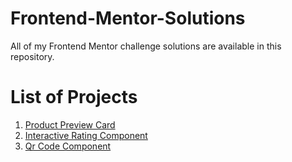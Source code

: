 # Frontend-Mentor-Solutions
All of my Frontend Mentor challenge solutions are available in this repository.
<br>
# List of Projects
<ol>
  <li>
    <a href="https://github.com/2578344/Frontend-Mentor-Solutions/tree/main/1.Product_Preview_Card/product-preview-card-component-main" target="_self"> Product Preview Card </a>
  </li>
  <li>
    <a href="https://github.com/2578344/Frontend-Mentor-Solutions/tree/main/2.Interactive_Rating_Component/interactive-rating-component-main" target="_self"> Interactive Rating Component </a>
  </li>  
  <li>
    <a href="https://github.com/2578344/Frontend-Mentor-Solutions/tree/main/3.Qr-Code-Component/qr-code-component-main" target="_self"> Qr Code Component </a>
  </li>
</ol>
